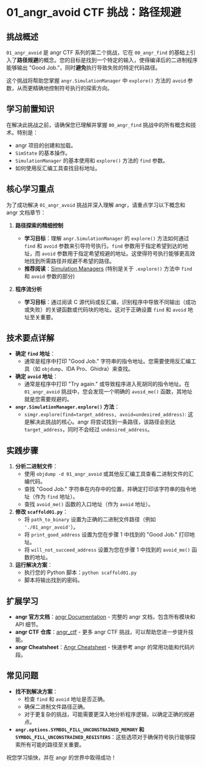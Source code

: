 # 01_angr_avoid CTF 挑战：路径规避

## 挑战概述

`01_angr_avoid` 是 angr CTF 系列的第二个挑战，它在 `00_angr_find` 的基础上引入了**路径规避**的概念。您的目标是找到一个特定的输入，使得编译后的二进制程序能够输出 "Good Job."，同时**避免**执行导致失败的特定代码路径。

这个挑战将帮助您掌握 `angr.SimulationManager` 中 `explore()` 方法的 `avoid` 参数，从而更精确地控制符号执行的探索方向。

## 学习前置知识

在解决此挑战之前，请确保您已理解并掌握 `00_angr_find` 挑战中的所有概念和技术。特别是：

*   angr 项目的创建和加载。
*   `SimState` 的基本操作。
*   `SimulationManager` 的基本使用和 `explore()` 方法的 `find` 参数。
*   如何使用反汇编工具查找目标地址。

## 核心学习重点

为了成功解决 `01_angr_avoid` 挑战并深入理解 angr，请重点学习以下概念和 angr 文档章节：

1.  **路径探索的精细控制**
    *   **学习目标**：理解 `angr.SimulationManager` 的 `explore()` 方法如何通过 `find` 和 `avoid` 参数来引导符号执行。`find` 参数用于指定希望到达的地址，而 `avoid` 参数用于指定希望规避的地址。这使得符号执行能够更高效地找到所需路径并规避不希望的路径。
    *   **推荐阅读**：[Simulation Managers](https://raw.githubusercontent.com/dyingc/mcp_docs/master/docs_output/angr/en/latest/core-concepts/pathgroups.html) (特别是关于 `.explore()` 方法中 `find` 和 `avoid` 参数的部分)

2.  **程序流分析**
    *   **学习目标**：通过阅读 C 源代码或反汇编，识别程序中导致不同输出（成功或失败）的关键函数或代码块的地址。这对于正确设置 `find` 和 `avoid` 地址至关重要。

## 技术要点详解

*   **确定 `find` 地址**：
    *   通常是程序中打印 "Good Job." 字符串的指令地址。您需要使用反汇编工具（如 `objdump`、IDA Pro、Ghidra）来查找。
*   **确定 `avoid` 地址**：
    *   通常是程序中打印 "Try again." 或导致程序进入死胡同的指令地址。在 `01_angr_avoid` 挑战中，您会发现一个明确的 `avoid_me()` 函数，其地址就是您需要规避的。
*   **`angr.SimulationManager.explore()` 方法**：
    *   `simgr.explore(find=target_address, avoid=undesired_address)`: 这是解决此挑战的核心。angr 将尝试找到一条路径，该路径会到达 `target_address`，同时不会经过 `undesired_address`。

## 实践步骤

1.  **分析二进制文件**：
    *   使用 `objdump -d 01_angr_avoid` 或其他反汇编工具查看二进制文件的汇编代码。
    *   查找 "Good Job." 字符串在内存中的位置，并确定打印该字符串的指令地址（作为 `find` 地址）。
    *   查找 `avoid_me()` 函数的入口地址（作为 `avoid` 地址）。
2.  **修改 `scaffold01.py`**：
    *   将 `path_to_binary` 设置为正确的二进制文件路径（例如 `'./01_angr_avoid'`）。
    *   将 `print_good_address` 设置为您在步骤 1 中找到的 "Good Job." 打印地址。
    *   将 `will_not_succeed_address` 设置为您在步骤 1 中找到的 `avoid_me()` 函数的地址。
3.  **运行解决方案**：
    *   执行您的 Python 脚本：`python scaffold01.py`
    *   脚本将输出找到的密码。

## 扩展学习

*   **angr 官方文档**：[angr Documentation](https://raw.githubusercontent.com/dyingc/mcp_docs/master/docs_output/angr/en/latest.md) - 完整的 angr 文档，包含所有模块和 API 细节。
*   **angr CTF 仓库**：[angr_ctf](https://github.com/jakespringer/angr_ctf) - 更多 angr CTF 挑战，可以帮助您进一步提升技能。
*   **angr Cheatsheet**：[Angr Cheatsheet](https://raw.githubusercontent.com/dyingc/mcp_docs/master/docs_output/angr/en/latest/appendix/cheatsheet.html) - 快速参考 angr 的常用功能和代码片段。

## 常见问题

*   **找不到解决方案**：
    *   检查 `find` 和 `avoid` 地址是否正确。
    *   确保二进制文件路径正确。
    *   对于更复杂的挑战，可能需要更深入地分析程序逻辑，以确定正确的规避点。
*   **`angr.options.SYMBOL_FILL_UNCONSTRAINED_MEMORY` 和 `SYMBOL_FILL_UNCONSTRAINED_REGISTERS`**：这些选项对于确保符号执行能够探索所有可能的路径至关重要。

祝您学习愉快，并在 angr 的世界中取得成功！
